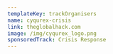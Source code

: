 ```yaml
---
templateKey: trackOrganisers
name: cyqurex-crisis
link: theglobalhack.com
image: /img/cyqurex_logo.png
sponsoredTrack: Crisis Response
---
```

